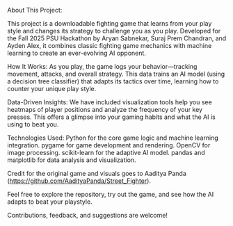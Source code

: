 About This Project:

This project is a downloadable fighting game that learns from your play style and changes its strategy to challenge you as you play. Developed for the Fall 2025 PSU Hackathon by Aryan Sabnekar, Suraj Prem Chandran, and Ayden Alex, it combines classic fighting game mechanics with machine learning to create an ever-evolving AI opponent.

How It Works:
As you play, the game logs your behavior—tracking movement, attacks, and overall strategy. This data trains an AI model (using a decision tree classifier) that adapts its tactics over time, learning how to counter your unique play style.

Data-Driven Insights:
We have included visualization tools help you see heatmaps of player positions and analyze the frequency of your key presses. This offers a glimpse into your gaming habits and what the AI is using to beat you.

Technologies Used:
Python for the core game logic and machine learning integration.
pygame for game development and rendering.
OpenCV for image processing.
scikit-learn for the adaptive AI model.
pandas and matplotlib for data analysis and visualization.

Credit for the original game and visuals goes to Aaditya Panda (https://github.com/AadityaPanda/Street_Fighter). 

Feel free to explore the repository, try out the game, and see how the AI adapts to beat your playstyle. 

Contributions, feedback, and suggestions are welcome!
